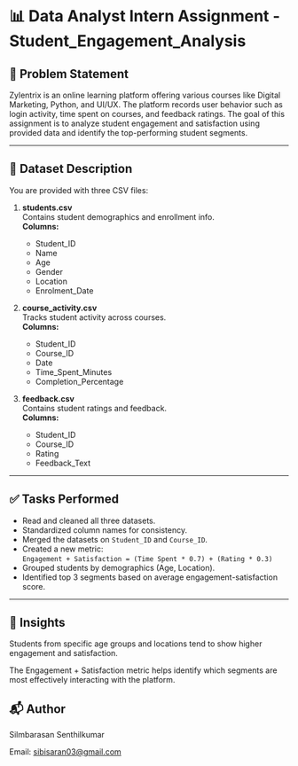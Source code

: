 # 📊 Data Analyst Intern Assignment - Student_Engagement_Analysis

## 🧠 Problem Statement

Zylentrix is an online learning platform offering various courses like Digital Marketing, Python, and UI/UX. The platform records user behavior such as login activity, time spent on courses, and feedback ratings. The goal of this assignment is to analyze student engagement and satisfaction using provided data and identify the top-performing student segments.

---

## 📁 Dataset Description

You are provided with three CSV files:

1. **students.csv**  
   Contains student demographics and enrollment info.  
   **Columns:**  
   - Student_ID  
   - Name  
   - Age  
   - Gender  
   - Location  
   - Enrolment_Date

2. **course_activity.csv**  
   Tracks student activity across courses.  
   **Columns:**  
   - Student_ID  
   - Course_ID  
   - Date  
   - Time_Spent_Minutes 
   - Completion_Percentage

3. **feedback.csv**  
   Contains student ratings and feedback.  
   **Columns:**  
   - Student_ID  
   - Course_ID  
   - Rating
   - Feedback_Text

---

## ✅ Tasks Performed

- Read and cleaned all three datasets.
- Standardized column names for consistency.
- Merged the datasets on `Student_ID` and `Course_ID`.
- Created a new metric:  
  `Engagement + Satisfaction = (Time Spent * 0.7) + (Rating * 0.3)`
- Grouped students by demographics (Age, Location).
- Identified top 3 segments based on average engagement-satisfaction score.

---

## 📌 Insights

Students from specific age groups and locations tend to show higher engagement and satisfaction.

The Engagement + Satisfaction metric helps identify which segments are most effectively interacting with the platform.

## 📬 Author

Silmbarasan Senthilkumar

Email: sibisaran03@gmail.com
